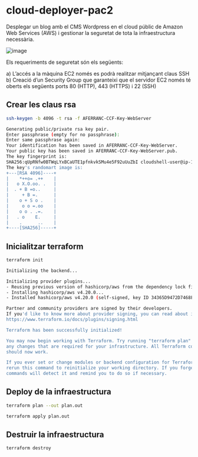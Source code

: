 # cloud-deployer-pac2

Desplegar un blog amb el CMS Wordpress en el cloud públic de Amazon Web Services (AWS) i gestionar la seguretat de tota la infraestructura necessària.

![image](https://user-images.githubusercontent.com/6838845/176989255-7b1b95d0-6248-4213-891b-1bcac330fbbc.png)

Els requeriments de seguretat són els següents:

  a) L’accés a la màquina EC2 només es podrà realitzar mitjançant claus SSH
  b) Creació d’un Security Group que garanteixi que el servidor EC2 només té oberts els següents ports 80 (HTTP), 443 (HTTPS) i 22 (SSH)

## Crear les claus rsa

```bash
ssh-keygen -b 4096 -t rsa -f AFERRANC-CCF-Key-WebServer
```

```bash
Generating public/private rsa key pair.
Enter passphrase (empty for no passphrase): 
Enter same passphrase again: 
Your identification has been saved in AFERRANC-CCF-Key-WebServer.
Your public key has been saved in AFERRANC-CCF-Key-WebServer.pub.
The key fingerprint is:
SHA256:qUpRNfw0BTWqLYxBCaUTE1pfnkvkSMu4e5F92uUuZbI cloudshell-user@ip-10-0-66-20.eu-central-1.compute.internal
The key's randomart image is:
+---[RSA 4096]----+
|    *++o= .++    |
|   o X.O.oo. .   |
|  . + B =o..     |
|     + B =.      |
|    o + S o .    |
|     o o =.oo    |
|    o o . .=.    |
|   . o    E.     |
|    .      ..    |
+----[SHA256]-----+
```

## Inicialitzar terraform

```bash
terraform init
```

```bash
Initializing the backend...

Initializing provider plugins...
- Reusing previous version of hashicorp/aws from the dependency lock file
- Installing hashicorp/aws v4.20.0...
- Installed hashicorp/aws v4.20.0 (self-signed, key ID 34365D9472D7468F)

Partner and community providers are signed by their developers.
If you'd like to know more about provider signing, you can read about it here:
https://www.terraform.io/docs/plugins/signing.html

Terraform has been successfully initialized!

You may now begin working with Terraform. Try running "terraform plan" to see
any changes that are required for your infrastructure. All Terraform commands
should now work.

If you ever set or change modules or backend configuration for Terraform,
rerun this command to reinitialize your working directory. If you forget, other
commands will detect it and remind you to do so if necessary.
```

## Deploy de la infraestructura

```bash
terraform plan --out plan.out

terraform apply plan.out
```

## Destruir la infraestructura

```bash
terraform destroy
```
